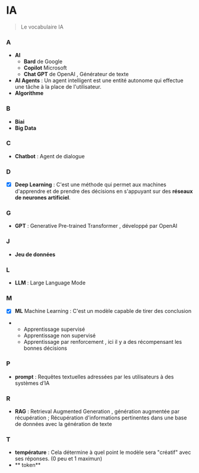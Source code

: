 # IA

> Le vocabulaire IA

### A
- **AI**
  * **Bard** de Google
  * **Copilot** Microsoft
  * **Chat GPT** de OpenAI , Générateur de texte
-  **AI Agents**      :  Un agent intelligent est une entité autonome qui effectue une tâche à la place de l'utilisateur.
-  **Algorithme**

### B
- **Biai**
- **Big Data**

### C
- **Chatbot**         :  Agent de dialogue

### D 
- [x] **Deep Learning**    : C'est une méthode qui permet aux machines d'apprendre et de prendre des décisions en s'appuyant sur des **réseaux de neurones artificiel**.

### G
- **GPT**               :  Generative Pre-trained Transformer , développé par OpenAI 

### J
- **Jeu de données**

### L
- **LLM**              :  Large Language Mode

### M
- [x] **ML**    Machine Learning  :  C'est un modèle capable de tirer des conclusion
- *    Apprentissage supervisé
  *    Apprentissage non supervisé
  *    Apprentissage par renforcement , ici il y a des récompensant les bonnes décisions

### P
- **prompt**           : Requêtes textuelles adressées par les utilisateurs à des systèmes d’IA 

### R
- **RAG**          :  Retrieval Augmented Generation ,  génération augmentée par récupération ; Récupération d'informations pertinentes dans une base de données avec la génération de texte

### T
- **température**       :  Cela détermine à quel point le modèle sera "créatif" avec ses réponses. (0 peu et 1 maximun)
- ** token**

 
